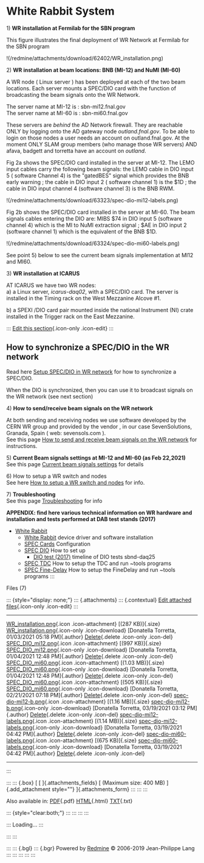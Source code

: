 

# White Rabbit System

1\) **WR installation at Fermilab for the SBN program**

This figure illustrates the final deployment of WR Network at Fermilab
for the SBN program

!(/redmine/attachments/download/62402/WR_installation.png)

2\) **WR installation at beam locations: BNB (MI-12) and NuMI (MI-60)**

A WR node ( Linux server ) has been deployed at each of the two beam
locations. Each server mounts a SPEC/DIO card with the function of
broadcasting the beam signals onto the WR Network.

The server name at MI-12 is : sbn-mi12.fnal.gov\
The server name at MI-60 is : sbn-mi60.fnal.gov

These servers are *behind* the AD Network firewall. They are reachable
ONLY by logging onto the AD gateway node *outland.fnal.gov*. To be able
to login on those nodes a user needs an account on outland.fnal.gov. At
the moment ONLY SLAM group members (who manage those WR servers) AND
afava, badgett and torretta have an account on *outland*.

Fig 2a shows the SPEC/DIO card installed in the server at MI-12. The
LEMO input cables carry the following beam signals: the LEMO cable in
DIO input 5 ( software Channel 4) is the \"gatedBES\" signal which
provides the BNB early warning ; the cable in DIO input 2 ( software
channel 1) is the \$1D ; the cable in DIO input channel 4 (software
channel 3) is the BNB RWM.

!(/redmine/attachments/download/63323/spec-dio-mi12-labels.png)

Fig 2b shows the SPEC/DIO card installed in the server at MI-60. The
beam signals cables entering the DIO are: MIBS \$74 in DIO input 5
(software channel 4) which is the MI to NuMI extraction signal ; \$AE in
DIO input 2 (software channel 1) which is the equivalent of the BNB
\$1D.

!(/redmine/attachments/download/63324/spec-dio-mi60-labels.png)

See point 5) below to see the current beam signals implementation at
MI12 and MI60.

3\) **WR installation at ICARUS**

AT ICARUS we have two WR nodes:\
a) a Linux server, *icarus-daq02*, with a SPEC/DIO card. The server is
installed in the Timing rack on the West Mezzanine Alcove \#1.

b\) a SPEXI /DIO card pair mounted inside the national Instrument (NI)
crate installed in the Trigger rack on the East Mezzanine.

::: 
[Edit this
section](White_Rabbit_system_Wiki/edit?section=2){.icon-only
.icon-edit}
:::



## How to synchronize a SPEC/DIO in the WR network

Read here [Setup SPEC/DIO in WR
network](Setup_SPECDIO_in_WR_network)
for how to synchronize a SPEC/DIO.

When the DIO is synchronized, then you can use it to broadcast signals
on the WR network (see next section)

4\) **How to send/receive beam signals on the WR network**

At both sending and receiving nodes we use software developed by the
CERN WR group and provided by the vendor , in our case SevenSolutions,
Granada, Spain ( web: sevensols.com ).\
See this page [How to send and receive beam signals on the WR
network](_How_to_send_and_receive_beam_signals_on_the_WR_network)
for instructions.

5\) **Current Beam signals settings at MI-12 and MI-60 (as Feb
22,2021)**\
See this page [Current beam signals
settings](_Current_beam_signals_settings_)
for details

6\) How to setup a WR switch and nodes\
See here [How to setup a WR switch and
nodes](_How_to_setup_a_WR_switch_and_nodes_)
for info.

7\) **Troubleshooting**\
See this page
[Troubleshooting](_Troubleshooting_)
for info

**APPENDIX: find here various technical information on WR hardware and
installation and tests performed at DAB test stands (2017)**

-   [White
    Rabbit](White_Rabbit)
    -   [White
        Rabbit](White_Rabbit)
        device driver and software installation
    -   [SPEC
        Cards](SPEC_Cards)
        Configuration
    -   [SPEC
        DIO](SPEC_DIO)
        How to set up
        -   [DIO
            test (2017)](_DIO_test_(2017))
            timeline of DIO tests sbnd-daq25
    -   [SPEC
        TDC](SPEC_TDC)
        How to setup the TDC and run \~tools programs
    -   [SPEC
        Fine-Delay](SPEC_Fine-Delay)
        How to setup the FineDelay and run \~tools programs
:::

Files (7)

::: {style="display: none;"}
::: {.attachments}
::: {.contextual}
[Edit attached
files](/redmine/attachments/wiki_pages/29753/edit "Edit attached files"){.icon-only
.icon-edit}
:::

  ----------------------------------------------------------------------------------------------------------------------------------------------------------------------------------------------------------------------------------------------------------- -- ---------------------------------------------------- -----------------------------------------------------------------------------
  [WR_installation.png](/redmine/attachments/62402/WR_installation.png){.icon .icon-attachment} [(287 KB)]{.size} [WR_installation.png](/redmine/attachments/download/62402/WR_installation.png "Download"){.icon-only .icon-download}                           [Donatella Torretta, 01/03/2021 05:18 PM]{.author}   [Delete](/redmine/attachments/62402 "Delete"){.delete .icon-only .icon-del}
  [SPEC_DIO_mi12.png](/redmine/attachments/62403/SPEC_DIO_mi12.png){.icon .icon-attachment} [(997 KB)]{.size} [SPEC_DIO_mi12.png](/redmine/attachments/download/62403/SPEC_DIO_mi12.png "Download"){.icon-only .icon-download}                                   [Donatella Torretta, 01/04/2021 12:48 PM]{.author}   [Delete](/redmine/attachments/62403 "Delete"){.delete .icon-only .icon-del}
  [SPEC_DIO_mi60.png](/redmine/attachments/62404/SPEC_DIO_mi60.png){.icon .icon-attachment} [(1.03 MB)]{.size} [SPEC_DIO_mi60.png](/redmine/attachments/download/62404/SPEC_DIO_mi60.png "Download"){.icon-only .icon-download}                                  [Donatella Torretta, 01/04/2021 12:48 PM]{.author}   [Delete](/redmine/attachments/62404 "Delete"){.delete .icon-only .icon-del}
  [SPEC_DIO_mi60.png](/redmine/attachments/62932/SPEC_DIO_mi60.png){.icon .icon-attachment} [(505 KB)]{.size} [SPEC_DIO_mi60.png](/redmine/attachments/download/62932/SPEC_DIO_mi60.png "Download"){.icon-only .icon-download}                                   [Donatella Torretta, 02/21/2021 07:18 PM]{.author}   [Delete](/redmine/attachments/62932 "Delete"){.delete .icon-only .icon-del}
  [spec-dio-mi12-b.png](/redmine/attachments/63319/spec-dio-mi12-b.png){.icon .icon-attachment} [(1.16 MB)]{.size} [spec-dio-mi12-b.png](/redmine/attachments/download/63319/spec-dio-mi12-b.png "Download"){.icon-only .icon-download}                          [Donatella Torretta, 03/19/2021 03:12 PM]{.author}   [Delete](/redmine/attachments/63319 "Delete"){.delete .icon-only .icon-del}
  [spec-dio-mi12-labels.png](/redmine/attachments/63323/spec-dio-mi12-labels.png){.icon .icon-attachment} [(1.14 MB)]{.size} [spec-dio-mi12-labels.png](/redmine/attachments/download/63323/spec-dio-mi12-labels.png "Download"){.icon-only .icon-download}      [Donatella Torretta, 03/19/2021 04:42 PM]{.author}   [Delete](/redmine/attachments/63323 "Delete"){.delete .icon-only .icon-del}
  [spec-dio-mi60-labels.png](/redmine/attachments/63324/spec-dio-mi60-labels.png){.icon .icon-attachment} [(675 KB)]{.size} [spec-dio-mi60-labels.png](/redmine/attachments/download/63324/spec-dio-mi60-labels.png "Download"){.icon-only .icon-download}       [Donatella Torretta, 03/19/2021 04:42 PM]{.author}   [Delete](/redmine/attachments/63324 "Delete"){.delete .icon-only .icon-del}
  ----------------------------------------------------------------------------------------------------------------------------------------------------------------------------------------------------------------------------------------------------------- -- ---------------------------------------------------- -----------------------------------------------------------------------------
:::

::: 
::: {.box}
[ [ ]{.attachments_fields} [ (Maximum size: 400 MB) ]{.add_attachment
style=""} ]{.attachments_form}
:::
:::
:::

Also available in:
[PDF](White_Rabbit_system_Wiki.pdf){.pdf}
[HTML](White_Rabbit_system_Wiki.html){.html}
[TXT](White_Rabbit_system_Wiki.txt){.txt}

::: {style="clear:both;"}
:::
:::
:::
:::

::: 
Loading\...
:::

::: 
:::

::: 
::: {.bgl}
::: {.bgr}
Powered by [Redmine](https://www.redmine.org/) © 2006-2019 Jean-Philippe
Lang
:::
:::
:::
:::
:::
